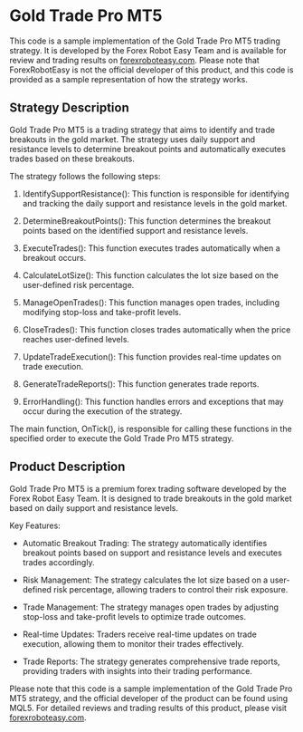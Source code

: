 # Gold Trade Pro MT5

This code is a sample implementation of the Gold Trade Pro MT5 trading strategy. It is developed by the Forex Robot Easy Team and is available for review and trading results on [forexroboteasy.com](https://forexroboteasy.com/forex-robot-review/gold-trade-pro-mt5-review-limited-offer-for-premium-forex-software/). Please note that ForexRobotEasy is not the official developer of this product, and this code is provided as a sample representation of how the strategy works.

## Strategy Description

Gold Trade Pro MT5 is a trading strategy that aims to identify and trade breakouts in the gold market. The strategy uses daily support and resistance levels to determine breakout points and automatically executes trades based on these breakouts.

The strategy follows the following steps:

1. IdentifySupportResistance(): This function is responsible for identifying and tracking the daily support and resistance levels in the gold market.

2. DetermineBreakoutPoints(): This function determines the breakout points based on the identified support and resistance levels.

3. ExecuteTrades(): This function executes trades automatically when a breakout occurs.

4. CalculateLotSize(): This function calculates the lot size based on the user-defined risk percentage.

5. ManageOpenTrades(): This function manages open trades, including modifying stop-loss and take-profit levels.

6. CloseTrades(): This function closes trades automatically when the price reaches user-defined levels.

7. UpdateTradeExecution(): This function provides real-time updates on trade execution.

8. GenerateTradeReports(): This function generates trade reports.

9. ErrorHandling(): This function handles errors and exceptions that may occur during the execution of the strategy.

The main function, OnTick(), is responsible for calling these functions in the specified order to execute the Gold Trade Pro MT5 strategy.

## Product Description

Gold Trade Pro MT5 is a premium forex trading software developed by the Forex Robot Easy Team. It is designed to trade breakouts in the gold market based on daily support and resistance levels.

Key Features:

- Automatic Breakout Trading: The strategy automatically identifies breakout points based on support and resistance levels and executes trades accordingly.

- Risk Management: The strategy calculates the lot size based on a user-defined risk percentage, allowing traders to control their risk exposure.

- Trade Management: The strategy manages open trades by adjusting stop-loss and take-profit levels to optimize trade outcomes.

- Real-time Updates: Traders receive real-time updates on trade execution, allowing them to monitor their trades effectively.

- Trade Reports: The strategy generates comprehensive trade reports, providing traders with insights into their trading performance.

Please note that this code is a sample implementation of the Gold Trade Pro MT5 strategy, and the official developer of the product can be found using MQL5. For detailed reviews and trading results of this product, please visit [forexroboteasy.com](https://forexroboteasy.com/forex-robot-review/gold-trade-pro-mt5-review-limited-offer-for-premium-forex-software/).
